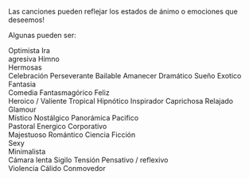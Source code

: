 Las canciones pueden reflejar los estados de ánimo o emociones que deseemos!

Algunas pueden ser:


Optimista 
Ira  
agresiva 
Himno  
Hermosas  
Celebración 
Perseverante 
Bailable 
Amanecer 
Dramático 
Sueño 
Exotico 
Fantasia  
Comedia 
Fantasmagórico 
Feliz  
Heroico / Valiente 
Tropical 
Hipnótico 
Inspirador 
Caprichosa 
Relajado 
Glamour  
Místico 
Nostálgico 
Panorámica 
Pacifico  
Pastoral 
Energico 
Corporativo  
Majestuoso 
Romántico 
Ciencia Ficción  
Sexy  
Minimalista  
Cámara lenta 
Sigilo 
Tensión 
Pensativo / reflexivo  
Violencia 
Cálido 
Conmovedor 
